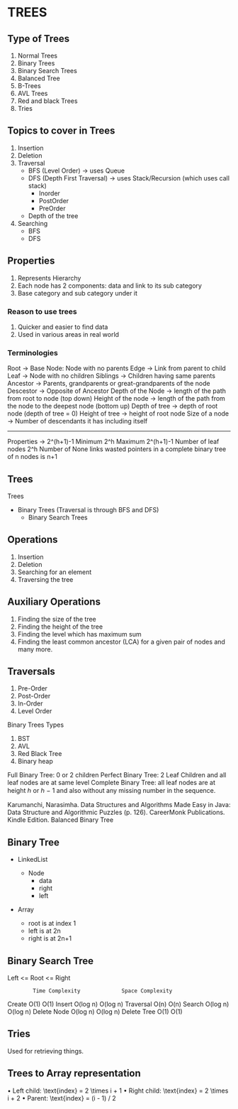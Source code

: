 # TREES

## Type of Trees
1. Normal Trees
2. Binary Trees
3. Binary Search Trees
4. Balanced Tree
5. B-Trees
5. AVL Trees
6. Red and black Trees
7. Tries

## Topics to cover in Trees

1. Insertion
2. Deletion
3. Traversal
   - BFS (Level Order) -> uses Queue
   - DFS (Depth First Traversal) -> uses Stack/Recursion (which uses call stack)
     - Inorder
     - PostOrder
     - PreOrder
   - Depth of the tree
4. Searching
   - BFS
   - DFS

## Properties

1. Represents Hierarchy
2. Each node has 2 components: data and link to its sub category
3. Base category and sub category under it

### Reason to use trees

1. Quicker and easier to find data
2. Used in various areas in real world

### Terminologies

Root -> Base Node: Node with no parents
Edge -> Link from parent to child
Leaf -> Node with no children
Siblings -> Children having same parents
Ancestor -> Parents, grandparents or great-grandparents of the node
Descestor -> Opposite of Ancestor
Depth of the Node -> length of the path from root to node (top down)
Height of the node -> length of the path from the node to the deepest node (bottom up)
Depth of tree -> depth of root node (depth of tree = 0)
Height of tree -> height of root node
Size of a node -> Number of descendants it has including itself

-----------------------------------------------------
Properties -> 2^(h+1)-1
Minimum 2^h
Maximum 2^(h+1)-1
Number of leaf nodes 2^h
Number of None links wasted pointers in a complete binary tree of n nodes is n+1

## Trees

Trees
  - Binary Trees (Traversal is through BFS and DFS)
    - Binary Search Trees

## Operations

1. Insertion
2. Deletion
3. Searching for an element
4. Traversing the tree

## Auxiliary Operations

1. Finding the size of the tree
2. Finding the height of the tree
3. Finding the level which has maximum sum
4. Finding the least common ancestor (LCA) for a given pair of nodes and many more.

## Traversals

1. Pre-Order
2. Post-Order
3. In-Order
4. Level Order

Binary Trees Types

1. BST
2. AVL
3. Red Black Tree
4. Binary heap

Full Binary Tree: 0 or 2 children
Perfect Binary Tree: 2 Leaf Children and all leaf nodes are at same level
Complete Binary Tree: all leaf nodes are at height ℎ or ℎ − 1 and also without any missing number in the sequence.

Karumanchi, Narasimha. Data Structures and Algorithms Made Easy in Java: Data Structure and Algorithmic Puzzles (p. 126). CareerMonk Publications. Kindle Edition.
Balanced Binary Tree

## Binary Tree

- LinkedList
  - Node
    - data
    - right
    - left

- Array
  - root is at index 1
  - left is at 2n
  - right is at 2n+1

## Binary Search Tree

Left <= Root <= Right

            Time Complexity             Space Complexity
Create          O(1)                           O(1)
Insert          O(log n)                       O(log n)
Traversal       O(n)                           O(n)
Search          O(log n)                       O(log n)
Delete Node     O(log n)                       O(log n)
Delete Tree     O(1)                           O(1)

## Tries

Used for retrieving things.


## Trees to Array representation
•	Left child:  \text{index} = 2 \times i + 1
•	Right child:  \text{index} = 2 \times i + 2
•	Parent:  \text{index} = (i - 1) / 2 